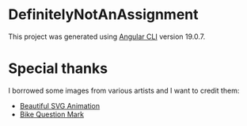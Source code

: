 # DefinitelyNotAnAssignment

This project was generated using [Angular CLI](https://github.com/angular/angular-cli) version 19.0.7.

# Special thanks

I borrowed some images from various artists and I want to credit them:

- [Beautiful SVG Animation](https://codepen.io/jkantner/pen/XWPbNNE)
- [Bike Question Mark](https://oleksandrtereshchuk.wordpress.com/bike-question-mark/)
